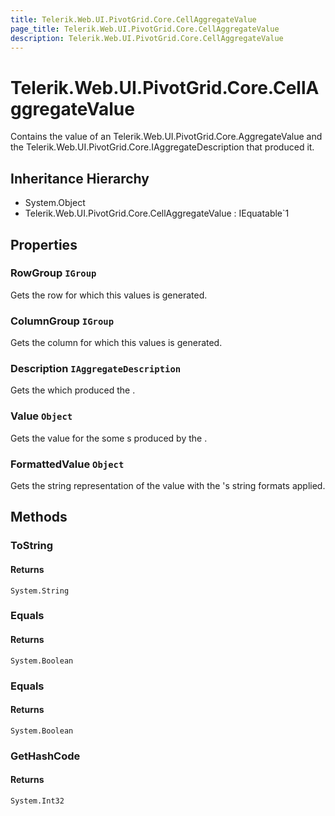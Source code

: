 ```yaml
---
title: Telerik.Web.UI.PivotGrid.Core.CellAggregateValue
page_title: Telerik.Web.UI.PivotGrid.Core.CellAggregateValue
description: Telerik.Web.UI.PivotGrid.Core.CellAggregateValue
---
```


# Telerik.Web.UI.PivotGrid.Core.CellAggregateValue

Contains the value of an Telerik.Web.UI.PivotGrid.Core.AggregateValue and the Telerik.Web.UI.PivotGrid.Core.IAggregateDescription that produced it.

## Inheritance Hierarchy

* System.Object
* Telerik.Web.UI.PivotGrid.Core.CellAggregateValue : IEquatable`1

## Properties

###  RowGroup `IGroup`

Gets the row  for which this values is generated.

###  ColumnGroup `IGroup`

Gets the column  for which this values is generated.

###  Description `IAggregateDescription`

Gets the  which produced the .

###  Value `Object`

Gets the value for the  some s produced by the .

###  FormattedValue `Object`

Gets the string representation of the value with the 's string formats applied.

## Methods

###  ToString

#### Returns

`System.String` 

###  Equals

#### Returns

`System.Boolean` 

###  Equals

#### Returns

`System.Boolean` 

###  GetHashCode

#### Returns

`System.Int32` 

